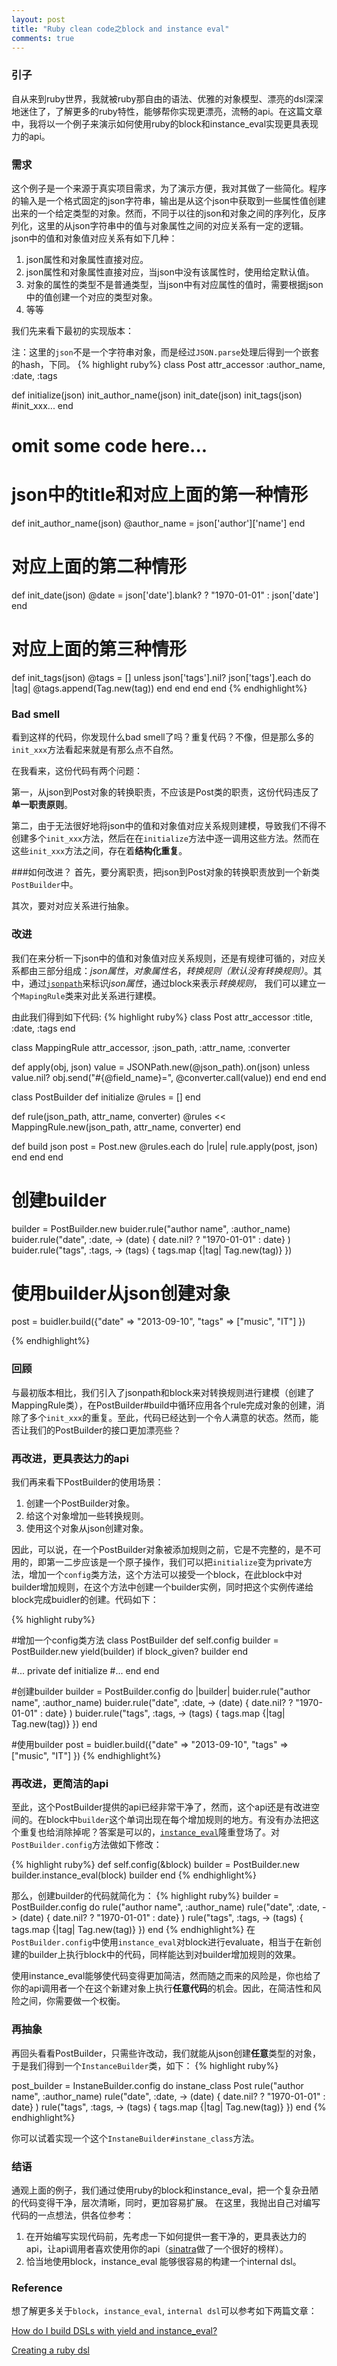 ```yaml
---
layout: post
title: "Ruby clean code之block and instance eval"
comments: true
---
```

### 引子
自从来到ruby世界，我就被ruby那自由的语法、优雅的对象模型、漂亮的dsl深深地迷住了，了解更多的ruby特性，能够帮你实现更漂亮，流畅的api。在这篇文章中，我将以一个例子来演示如何使用ruby的block和instance_eval实现更具表现力的api。

### 需求
这个例子是一个来源于真实项目需求，为了演示方便，我对其做了一些简化。程序的输入是一个格式固定的json字符串，输出是从这个json中获取到一些属性值创建出来的一个给定类型的对象。然而，不同于以往的json和对象之间的序列化，反序列化，这里的从json字符串中的值与对象属性之间的对应关系有一定的逻辑。
json中的值和对象值对应关系有如下几种：

1. json属性和对象属性直接对应。
2. json属性和对象属性直接对应，当json中没有该属性时，使用给定默认值。
3. 对象的属性的类型不是普通类型，当json中有对应属性的值时，需要根据json中的值创建一个对应的类型对象。	
4. 等等

我们先来看下最初的实现版本：

注：这里的`json`不是一个字符串对象，而是经过`JSON.parse`处理后得到一个嵌套的hash，下同。
{% highlight ruby%}
class Post
  attr_accessor :author_name, :date, :tags

  def initialize(json)
    init_author_name(json)
    init_date(json)
    init_tags(json)
    #init_xxx...
  end
  
  # omit some code here...
  
  # json中的title和对应上面的第一种情形
  def init_author_name(json)
    @author_name = json['author']['name']
  end

  # 对应上面的第二种情形
  def init_date(json)
    @date = json['date'].blank? ? "1970-01-01" : json['date']
  end

  # 对应上面的第三种情形
  def init_tags(json)
    @tags = []
    unless json['tags'].nil?
      json['tags'].each do |tag|
        @tags.append(Tag.new(tag))
      end
    end
  end
end
{% endhighlight%}

### Bad smell
看到这样的代码，你发现什么bad smell了吗？重复代码？不像，但是那么多的`init_xxx`方法看起来就是有那么点不自然。

在我看来，这份代码有两个问题：

第一，从json到Post对象的转换职责，不应该是Post类的职责，这份代码违反了**单一职责原则**。

第二，由于无法很好地将json中的值和对象值对应关系规则建模，导致我们不得不创建多个`init_xxx`方法，然后在在`initialize`方法中逐一调用这些方法。然而在这些`init_xxx`方法之间，存在着**结构化重复**。

###如何改进？
首先，要分离职责，把json到Post对象的转换职责放到一个新类`PostBuilder`中。

其次，要对对应关系进行抽象。

### 改进
我们在来分析一下json中的值和对象值对应关系规则，还是有规律可循的，对应关系都由三部分组成：*json属性*，*对象属性名*，*转换规则（默认没有转换规则）*。其中，通过[`jsonpath`](http://goessner.net/articles/JsonPath/)来标识*json属性*，通过block来表示*转换规则*， 我们可以建立一个`MapingRule`类来对此关系进行建模。


由此我们得到如下代码:
{% highlight ruby%}
class Post
  attr_accessor :title, :date, :tags
end

class MappingRule
  attr_accessor, :json_path, :attr_name, :converter

  def apply(obj, json)
    value = JSONPath.new(@json_path).on(json)
    unless value.nil?
      obj.send("#{@field_name}=", @converter.call(value))
    end
  end
end

class PostBuilder
  def initialize
    @rules = []
  end
  
  def rule(json_path, attr_name, converter)
    @rules << MappingRule.new(json_path, attr_name, converter)
  end
  
  def build json
      post = Post.new
      @rules.each do |rule|
      	rule.apply(post, json)
      end
  end
end

# 创建builder
builder = PostBuilder.new
buider.rule("author name", :author_name)
buider.rule("date", :date, -> (date) { date.nil? ? "1970-01-01" : date} )
buider.rule("tags", :tags, -> (tags) { tags.map {|tag| Tag.new(tag)} })

# 使用builder从json创建对象

post = buidler.build({"date" => "2013-09-10", "tags" => ["music", "IT"] })

{% endhighlight%}

### 回顾
与最初版本相比，我们引入了jsonpath和block来对转换规则进行建模（创建了MappingRule类），在PostBuilder#build中循环应用各个rule完成对象的创建，消除了多个`init_xxx`的重复。至此，代码已经达到一个令人满意的状态。然而，能否让我们的PostBuilder的接口更加漂亮些？

### 再改进，更具表达力的api
我们再来看下PostBuilder的使用场景：

1. 创建一个PostBuilder对象。
2. 给这个对象增加一些转换规则。
3. 使用这个对象从json创建对象。

因此，可以说，在一个PostBuilder对象被添加规则之前，它是不完整的，是不可用的，即第一二步应该是一个原子操作，我们可以把`initialize`变为private方法，增加一个`config`类方法，这个方法可以接受一个block，在此block中对builder增加规则，在这个方法中创建一个builder实例，同时把这个实例传递给block完成buidler的创建。代码如下：

{% highlight ruby%}

#增加一个config类方法
class PostBuilder
  def self.config
    builder = PostBuilder.new
	yield(builder) if block_given?
	builder
  end
  
  #...
  private
  def initialize
  #...
  end
end

#创建builder
builder = PostBuilder.config do |builder|
    buider.rule("author name", :author_name)
    buider.rule("date", :date, -> (date) { date.nil? ? "1970-01-01" : date} )
    buider.rule("tags", :tags, -> (tags) { tags.map {|tag| Tag.new(tag)} })
end

#使用builder
post = buidler.build({"date" => "2013-09-10", "tags" => ["music", "IT"] })
{% endhighlight%}


### 再改进，更简洁的api
至此，这个PostBuilder提供的api已经非常干净了，然而，这个api还是有改进空间的。在block中`builder`这个单词出现在每个增加规则的地方。有没有办法把这个重复也给消除掉呢？答案是可以的，[`instance_eval`](http://apidock.com/ruby/Object/instance_eval)隆重登场了。对`PostBuilder.config`方法做如下修改：

{% highlight ruby%}
  def self.config(&block)
    builder = PostBuilder.new
	builder.instance_eval(block)
	builder
  end
{% endhighlight%}

那么，创建builder的代码就简化为：
{% highlight ruby%}
builder = PostBuilder.config do
    rule("author name", :author_name)
    rule("date", :date, -> (date) { date.nil? ? "1970-01-01" : date} )
    rule("tags", :tags, -> (tags) { tags.map {|tag| Tag.new(tag)} })
end
{% endhighlight%}
在`PostBuilder.config`中使用`instance_eval`对block进行evaluate，相当于在新创建的builder上执行block中的代码，同样能达到对builder增加规则的效果。

使用instance_eval能够使代码变得更加简洁，然而随之而来的风险是，你也给了你的api调用者一个在这个新建对象上执行**任意代码**的机会。因此，在简洁性和风险之间，你需要做一个权衡。

### 再抽象
再回头看看PostBuilder，只需些许改动，我们就能从json创建**任意**类型的对象，于是我们得到一个`InstanceBuilder`类，如下：
{% highlight ruby%}

post_builder = InstaneBuilder.config do
    instane_class Post
    rule("author name", :author_name)
    rule("date", :date, -> (date) { date.nil? ? "1970-01-01" : date} )
    rule("tags", :tags, -> (tags) { tags.map {|tag| Tag.new(tag)} })
end
{% endhighlight%}

你可以试着实现一个这个`InstaneBuilder#instane_class`方法。

### 结语
通观上面的例子，我们通过使用ruby的block和instance_eval，把一个复杂丑陋的代码变得干净，层次清晰，同时，更加容易扩展。
在这里，我抛出自己对编写代码的一点想法，供各位参考：

1. 在开始编写实现代码前，先考虑一下如何提供一套干净的，更具表达力的api，让api调用者喜欢使用你的api（[sinatra](http://sinatrarb.com)做了一个很好的榜样）。
2. 恰当地使用block，instance_eval 能够很容易的构建一个internal dsl。


### Reference
想了解更多关于`block`，`instance_eval`, `internal dsl`可以参考如下两篇文章：

[How do I build DSLs with yield and instance_eval?](http://rubylearning.com/blog/2010/11/30/how-do-i-build-dsls-with-yield-and-instance_eval/)

[Creating a ruby dsl](http://yonkeltron.com/blog/2010/05/13/creating-a-ruby-dsl/)
